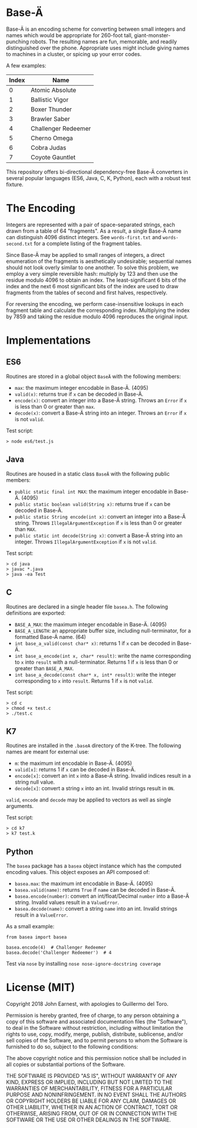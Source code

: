 Base-Ä
======
Base-Ä is an encoding scheme for converting between small integers and names which would be appropriate for 260-foot tall, giant-monster-punching robots. The resulting names are fun, memorable, and readily distinguished over the phone. Appropriate uses might include giving names to machines in a cluster, or spicing up your error codes.

A few examples:

|Index |Name                 |
|------|---------------------|
| 0    |Atomic Absolute      |
| 1    |Ballistic Vigor      |
| 2    |Boxer Thunder        |
| 3    |Brawler Saber        |
| 4    |Challenger Redeemer  |
| 5    |Cherno Omega         |
| 6    |Cobra Judas          |
| 7    |Coyote Gauntlet      |

This repository offers bi-directional dependency-free Base-Ä converters in several popular languages (ES6, Java, C, K, Python), each with a robust test fixture.

The Encoding
============
Integers are represented with a pair of space-separated strings, each drawn from a table of 64 "fragments". As a result, a single Base-Ä name can distinguish 4096 distinct integers. See `words-first.txt` and `words-second.txt` for a complete listing of the fragment tables.

Since Base-Ä may be applied to small ranges of integers, a direct enumeration of the fragments is aesthetically undesirable; sequential names should not look overly similar to one another. To solve this problem, we employ a very simple reversible hash: multiply by 123 and then use the residue modulo 4096 to obtain an index. The least-significant 6 bits of the index and the next 6 most significant bits of the index are used to draw fragments from the tables of second and first halves, respectively.

For reversing the encoding, we perform case-insensitive lookups in each fragment table and calculate the corresponding index. Multiplying the index by 7859 and taking the residue modulo 4096 reproduces the original input.

Implementations
===============

ES6
---
Routines are stored in a global object `BaseÄ` with the following members:

- `max`: the maximum integer encodable in Base-Ä. (4095)
- `valid(x)`: returns true if `x` can be decoded in Base-Ä.
- `encode(x)`: convert an integer into a Base-Ä string. Throws an `Error` if `x` is less than 0 or greater than `max`.
- `decode(x)`: convert a Base-Ä string into an integer. Throws an `Error` if `x` is not `valid`.

Test script:

	> node es6/test.js

Java
----
Routines are housed in a static class `BaseÄ` with the following public members:

- `public static final int MAX`: the maximum integer encodable in Base-Ä. (4095)
- `public static boolean valid(String x)`: returns true if `x` can be decoded in Base-Ä.
- `public static String encode(int x)`: convert an integer into a Base-Ä string. Throws `IllegalArgumentException` if `x` is less than 0 or greater than `MAX`.
- `public static int decode(String x)`: convert a Base-Ä string into an integer. Throws `IllegalArgumentException` if `x` is not `valid`.

Test script:
	
	> cd java
	> javac *.java
	> java -ea Test

C
---
Routines are declared in a single header file `basea.h`. The following definitions are exported:

- `BASE_A_MAX`: the maximum integer encodable in Base-Ä. (4095)
- `BASE_A_LENGTH`: an appropriate buffer size, including null-terminator, for a formatted Base-Ä name. (64)
- `int base_a_valid(const char* x)`: returns 1 if `x` can be decoded in Base-Ä.
- `int base_a_encode(int x, char* result)`: write the name corresponding to `x` into `result` with a null-terminator. Returns 1 if `x` is less than 0 or greater than `BASE_A_MAX`.
- `int base_a_decode(const char* x, int* result)`: write the integer corresponding to `x` into `result`. Returns 1 if `x` is not `valid`.

Test script:

	> cd c
	> chmod +x test.c
	> ./test.c

K7
---
Routines are installed in the `.baseA` directory of the K-tree. The following names are meant for external use:

- `m`: the maximum int encodable in Base-Ä. (4095)
- `valid[x]`: returns 1 if `x` can be decoded in Base-Ä.
- `encode[x]`: convert an int `x` into a Base-Ä string. Invalid indices result in a string null value.
- `decode[x]`: convert a string `x` into an int. Invalid strings result in `0N`.

`valid`, `encode` and `decode` may be applied to vectors as well as single arguments.

Test script:

	> cd k7
	> k7 test.k
	
Python
---
The `basea` package has a `basea` object instance which has the computed encoding values.  This object exposes an API composed of:

- `basea.max`: the maximum int encodable in Base-Ä. (4095)
- `basea.valid(name)`: returns `True` if `name` can be decoded in Base-Ä.
- `basea.encode(number)`: convert an int/float/Decimal `number` into a Base-Ä string. Invalid values result in a `ValueError`.
- `basea.decode(name)`: convert a string `name` into an int. Invalid strings result in a `ValueError`.

As a small example:

    from basea import basea
    
    basea.encode(4)  # Challenger Redeemer
    basea.decode('Challenger Redeemer')  # 4

Test via `nose` by installing `nose nose-ignore-docstring coverage`

License (MIT)
=============
Copyright 2018 John Earnest, with apologies to Guillermo del Toro.

Permission is hereby granted, free of charge, to any person obtaining a copy of this software and associated documentation files (the "Software"), to deal in the Software without restriction, including without limitation the rights to use, copy, modify, merge, publish, distribute, sublicense, and/or sell copies of the Software, and to permit persons to whom the Software is furnished to do so, subject to the following conditions:

The above copyright notice and this permission notice shall be included in all copies or substantial portions of the Software.

THE SOFTWARE IS PROVIDED "AS IS", WITHOUT WARRANTY OF ANY KIND, EXPRESS OR IMPLIED, INCLUDING BUT NOT LIMITED TO THE WARRANTIES OF MERCHANTABILITY, FITNESS FOR A PARTICULAR PURPOSE AND NONINFRINGEMENT. IN NO EVENT SHALL THE AUTHORS OR COPYRIGHT HOLDERS BE LIABLE FOR ANY CLAIM, DAMAGES OR OTHER LIABILITY, WHETHER IN AN ACTION OF CONTRACT, TORT OR OTHERWISE, ARISING FROM, OUT OF OR IN CONNECTION WITH THE SOFTWARE OR THE USE OR OTHER DEALINGS IN THE SOFTWARE.
